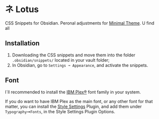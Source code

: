 # ネ Lotus
CSS Snippets for Obsidian. Peronal adjustments for [Minimal Theme](https://github.com/kepano/obsidian-minimal). U find all 

## Installation

1. Downloading the CSS snippets and move them into the folder `.obsidian/snippets/` located in your vault folder;
2. In Obsidian, go to `Settings ➞ Appearance`, and activate the snippets.

## Font

I´ll recommended to install the [IBM Plex®](https://github.com/IBM/plex) font family in your system. 

If you do want to have IBM Plex as the main font, or any other font for that matter, you can install the [Style Settings](https://github.com/mgmeyers/obsidian-style-settings) Plugin, and add them under `Typography`➞`Fonts`, in the Style Settings Plugin Options.
